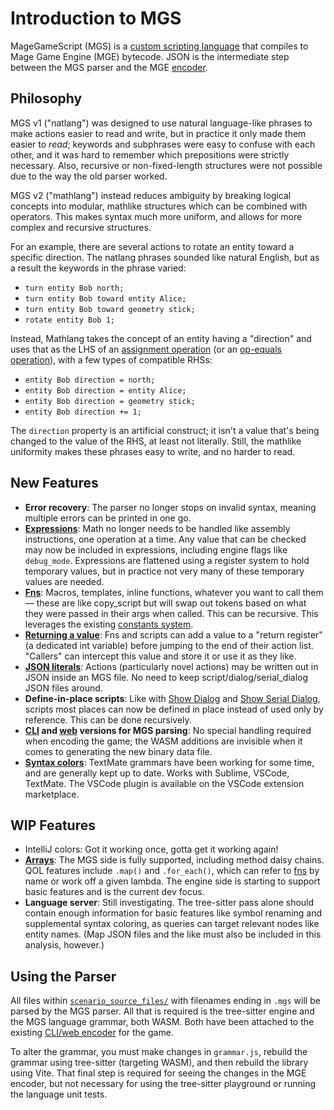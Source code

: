 # Introduction to MGS

MageGameScript (MGS) is a [custom scripting language](https://en.wikipedia.org/wiki/Domain-specific_language) that compiles to Mage Game Engine (MGE) bytecode. JSON is the intermediate step between the MGS parser and the MGE [encoder](encoder).

## Philosophy

MGS v1 ("natlang") was designed to use natural language-like phrases to make actions easier to read and write, but in practice it only made them easier to _read_; keywords and subphrases were easy to confuse with each other, and it was hard to remember which prepositions were strictly necessary. Also, recursive or non-fixed-length structures were not possible due to the way the old parser worked.

MGS v2 ("mathlang") instead reduces ambiguity by breaking logical concepts into modular, mathlike structures which can be combined with operators. This makes syntax much more uniform, and allows for more complex and recursive structures.

For an example, there are several actions to rotate an entity toward a specific direction. The natlang phrases sounded like natural English, but as a result the keywords in the phrase varied:

- `turn entity Bob north;`
- `turn entity Bob toward entity Alice;`
- `turn entity Bob toward geometry stick;`
- `rotate entity Bob 1;`

Instead, Mathlang takes the concept of an entity having a "direction" and uses that as the LHS of an [assignment operation](actions#assign-direction-value) (or an [op-equals operation](actions#change-int-value)), with a few types of compatible RHSs:

- `entity Bob direction = north;`
- `entity Bob direction = entity Alice;`
- `entity Bob direction = geometry stick;`
- `entity Bob direction += 1;`

The `direction` property is an artificial construct; it isn't a value that's being changed to the value of the RHS, at least not literally. Still, the mathlike uniformity makes these phrases easy to write, and no harder to read.

## New Features

- **Error recovery**: The parser no longer stops on invalid syntax, meaning multiple errors can be printed in one go.
- **[Expressions](expressions_and_operators)**: Math no longer needs to be handled like assembly instructions, one operation at a time. Any value that can be checked may now be included in expressions, including engine flags like `debug_mode`. Expressions are flattened using a register system to hold temporary values, but in practice not very many of these temporary values are needed.
- **[Fns](fns)**: Macros, templates, inline functions, whatever you want to call them — these are like copy_script but will swap out tokens based on what they were passed in their args when called. This can be recursive. This leverages the existing [constants system](constants).
- **[Returning a value](script_control_flow#return)**: Fns and scripts can add a value to a "return register" (a dedicated int variable) before jumping to the end of their action list. "Callers" can intercept this value and store it or use it as they like.
- **[JSON literals](json_literals)**: Actions (particularly novel actions) may be written out in JSON inside an MGS file. No need to keep script/dialog/serial_dialog JSON files around.
- **Define-in-place scripts**: Like with [Show Dialog](actions#show-dialog) and [Show Serial Dialog](actions#show-serial-dialog), scripts most places can now be defined in place instead of used only by reference. This can be done recursively.
- **[CLI](encoder#cli-encoder) and [web](encoder#web-encoder) versions for MGS parsing**: No special handling required when encoding the game; the WASM additions are invisible when it comes to generating the new binary data file.
- **[Syntax colors](what_youll_need#syntax-colors)**: TextMate grammars have been working for some time, and are generally kept up to date. Works with Sublime, VSCode, TextMate. The VSCode plugin is available on the VSCode extension marketplace.

## WIP Features

- IntelliJ colors: Got it working once, gotta get it working again!
- **[Arrays](arrays)**: The MGS side is fully supported, including method daisy chains. QOL features include `.map()` and `.for_each()`, which can refer to [fns](fns) by name or work off a given lambda. The engine side is starting to support basic features and is the current dev focus.
- **Language server**: Still investigating. The tree-sitter pass alone should contain enough information for basic features like symbol renaming and supplemental syntax coloring, as queries can target relevant nodes like entity names. (Map JSON files and the like must also be included in this analysis, however.)

## Using the Parser

All files within [`scenario_source_files/`](what_youll_need#scenario_source_files) with filenames ending in `.mgs` will be parsed by the MGS parser. All that is required is the tree-sitter engine and the MGS language grammar, both WASM. Both have been attached to the existing [CLI/web encoder](encoder) for the game.

To alter the grammar, you must make changes in `grammar.js`, rebuild the grammar using tree-sitter (targeting WASM), and then rebuild the library using Vite. That final step is required for seeing the changes in the MGE encoder, but not necessary for using the tree-sitter playground or running the language unit tests.
